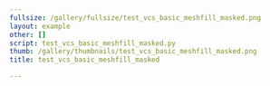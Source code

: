 ```yaml
---
fullsize: /gallery/fullsize/test_vcs_basic_meshfill_masked.png
layout: example
other: []
script: test_vcs_basic_meshfill_masked.py
thumb: /gallery/thumbnails/test_vcs_basic_meshfill_masked.png
title: test_vcs_basic_meshfill_masked

---
```


